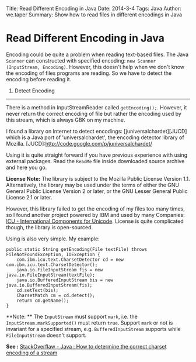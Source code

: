 Title: Read Different Encoding in Java
Date: 2014-3-4
Tags: Java
Author: we.taper
Summary: Show how to read files in different encodings in Java

Read Different Encoding in Java
====================================

Encoding could be quite a problem when reading text-based files. The Java `Scanner` can constructed with specified encoding: `new Scanner (InputStream, Encoding)`. However, this doesn't help when we don't know the encoding of files programs are reading. So we have to detect the encoding before reading it.

1. Detect Encoding
--------------------

There is a method in InputStreamReader called `getEncoding();`. However, it never return the correct encoding of file but rather the encoding used by this stream, which is always GBK on my machine.

I found a library on Internet to detect encodings: [juniversalchardet][JUCD] which  is a Java port of 'universalchardet', the encoding detector library of Mozilla. 
[JUCD]:http://code.google.com/p/juniversalchardet/

Using it is quite straight forward if you have previous experience with using external packages. Read the `ReadMe` file inside downloaded source archive and here you go.

**License Note:** The library is subject to the Mozilla Public License Version 1.1. Alternatively, the library may be used under the terms of either the GNU General Public License Version 2 or later, or the GNU Lesser General Public License 2.1 or later.

However, this library failed to get the encoding of my files too many times, so I found another project powered by IBM and used by many Companies: [ICU - International Components for Unicode][icu]. License is quite complicated though, the library is open-sourced.

[icu]:http://site.icu-project.org/	

Using is also very simple. My example:

	public static String getEncoding(File textFile) throws FileNotFoundException, IOException {
		com.ibm.icu.text.CharsetDetector cd = new com.ibm.icu.text.CharsetDetector();
		java.io.FileInputStream fis = new java.io.FileInputStream(textFile);
		java.io.BufferedInputStream bis = new java.io.BufferedInputStream(fis);
		cd.setText(bis);
		CharsetMatch cm = cd.detect();
		return cm.getName();
	}

**Note: ** The `InputStream` must support `mark`, i.e. the `InputStream.markSupported()` must return `true`. Support `mark` or not is invariant for a specified stream, e.g. `BufferedInputStream` supports while `FileInputStream` doesn't support.

**See :** [StackOverflaw - Java : How to determine the correct charset encoding of a stream](http://stackoverflow.com/questions/499010/java-how-to-determine-the-correct-charset-encoding-of-a-stream)